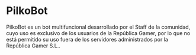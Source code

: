 # PilkoBot
PilkoBot es un bot multifuncional desarrollado por el Staff de la comunidad, cuyo uso es exclusivo de los usuarios de la República Gamer, por lo que no está permitido su uso fuera de los servidores administrados por la República Gamer S.L..

